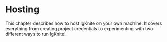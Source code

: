# Hosting

This chapter describes how to host IgKnite on your own machine. It covers everything from creating project credentials to experimenting with two different ways to run IgKnite!